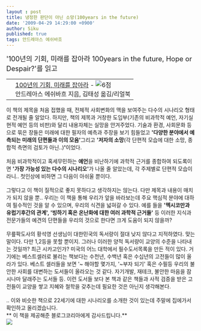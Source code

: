 ```yaml
---
layout : post
title: 냉정한 판단이 아닌 소망(100years in the future)
date: '2009-04-29 14:29:00 +0900'
author: Siku
published: true
tags: 안드레아스 에쉬바흐
---
```

<span style="font-size:130%">'100년의 기회, 미래를 잡아라 100years in the future, Hope or Despair?'를 읽고</span><br /><div class="ttbReview"><table><tbody><tr><td><a href="http://www.aladdin.co.kr/shop/wproduct.aspx?ISBN=8995983078&amp;ttbkey=ttbj.siku.cho0939007&amp;COPYPaper=1"><img src="http://image.aladdin.co.kr/coveretc/book/coversum/8995983078_1.jpg" alt="" border="0" /></a></td><td style="vertical-align: top" align="left"><a href="http://www.aladdin.co.kr/shop/wproduct.aspx?ISBN=8995983078&amp;ttbkey=ttbj.siku.cho0939007&amp;COPYPaper=1" class="aladdin_title">100년의 기회, 미래를 잡아라</a> - <img src="http://image.aladdin.co.kr/img/common/star_s6.gif" alt="6점" border="0" /><br />안드레아스 에쉬바흐 지음, 김태성 옮김/리얼북</td></tr></tbody></table></div>이 책의 제목을 처음 접했을 때, 전체적 사회변화의 맥을 보여주는 다수의 시나리오 형태로 전개될 줄 알았다. 하지만, 책의 제목과 거창한 도입부(기존의 비과학적 예언, 자기실현적 예언 등의 비판)와 달리 내용자체는 실망을 안겨주었다. 기술과 환경, 사회문화 등으로 묶은 장들은 미래에 대한 필자의 예측과 주장을 보기 힘들었고 <span style="font-weight: bold">'다양한 분야에서 예측되는 미래의 단편들과 이의 모음'</span>그리고 <span style="font-weight: bold">'저자의 소망</span>(각 단편적 모습에 대한 소망, 종합적 측면의 검토가 아닌..)<span style="font-weight: bold">'</span>이었다.<br /><br />처음 비과학적이고 혹세무민하는 <span style="font-weight: bold">예언</span>을 비난하기에 과학적 근거를 종합하여 되도록이면 <span style="font-weight: bold">'가장 가능성 있는 다수의 시나리오'</span>가 나올 줄 알았는데, 각 주제별로 단편적 모습이라니.. 첫인상에 비하면 그 다음이 아쉬울 뿐이다.<br /><br />그렇다고 이 책이 질적으로 좋지 못하다고 생각하지는 않는다. 다만 제목과 내용이 매치가 되지 않을 뿐.. 우리는 이 책을 통해 우리가 앞을 바라보는데 주요 핵심적 분야에 대하여 필수적인 것을 알 수 있으며, 우리의 식견을 넓혀갈 수 있다. 예를 들을 <span style="font-weight: bold">'멕시코만과 유럽기후간의 관계', '빙하기 혹은 온난화에 대한 여러 과학적 근거들'</span> 등 이러한 지식과 전문가들의 예견의 단편들을 우리의 것으로 한다면 크게 도움이 되지 않을까?<br /><br />무릎팍도사의 황석영 선생님이 대한민국의 독서량이 절대 낮지 않다고 지적하였다. 맞는 말이다. 다만 1,2등을 못할 뿐이지. 그러나 이러한 양적 독서량이 교양의 수준을 나타내는 것일까? 최근 시카고인가? 미국의 어느 대학에서 필수도서목록을 만든 적이 있다. 거기에는 베스트셀러로 불리는 책보다는 수천년, 수백년 혹은 수십년의 고전들이 많이 올라가 있다. 베스트 셀러들을 보면 '~ 해야할 몇가지, '~부자 되기' 혹은 수필등 우리의 불안한 사회를 대변하는 도서들이 올라오는 것 같다. 자기개발, 재테크, 불안한 마음을 잠시나마 달래주는 도서들 등. 이런 도서들 보다 본 책과 같은 책들과 사적 검증을 받은 고전들이 교양을 쌓고 지혜와 철학을 갖추는데 필요한 것은 아닌지 생각해본다.<br /><br />.. 이와 비슷한 책으로 22세기에 대한 시나리오를 소개한 것이 있는데 주말에 집에가서 확인하고 올리겠습니다.<br />** 이 책을 제공해준 블로그코리아에게 감사드립니다.**<br /><a href="http://www.blogkorea.net/bnmsvc/NewsRoom.do" target="_blank"><img src="http://www.blogkorea.net/bnmsvc/partner/newsroom/newsroomImageRevw.jsp?code=BR_49206781401134REVW17420" border="0" /></a>


